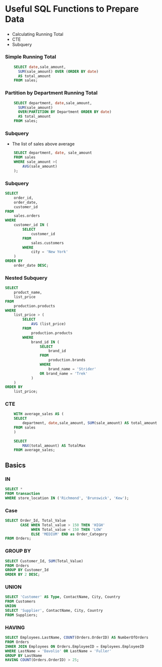 # Useful SQL Functions to Prepare Data
##### 
- Calculating Running Total
- CTE
- Subquery
### Simple Running Total 
```sql
	SELECT date,sale_amount,
	  SUM(sale_amount) OVER (ORDER BY date)
	  AS total_amount
	FROM sales;
```

### Partition by Department Running Total 
```sql
	SELECT department, date,sale_amount,
	  SUM(sale_amount) 
	  OVER(PARTITION BY Department ORDER BY date)
	  AS total_amount
	FROM sales;
```
### Subquery
- The list of sales above average 
```sql
	SELECT department, date, sale_amount
	FROM sales
	WHERE sale_amount >(
		AVG(sale_amount)
	);
```
### Subquery
```sql
SELECT
    order_id,
    order_date,
    customer_id
FROM
    sales.orders
WHERE
    customer_id IN (
        SELECT
            customer_id
        FROM
            sales.customers
        WHERE
            city = 'New York'
    )
ORDER BY
    order_date DESC;
```
### Nested Subquery

```	sql
SELECT
    product_name,
    list_price
FROM
    production.products
WHERE
    list_price > (
        SELECT
            AVG (list_price)
        FROM
            production.products
        WHERE
            brand_id IN (
                SELECT
                    brand_id
                FROM
                    production.brands
                WHERE
                    brand_name = 'Strider'
                OR brand_name = 'Trek'
            )
    )
ORDER BY
    list_price;
```
### CTE

```sql
	WITH average_sales AS (
	SELECT
		department, date,sale_amount, SUM(sale_amount) AS total_amount
	FROM sales
	)
	 
	SELECT
		MAX(total_amount) AS TotalMax
	FROM average_sales;
```
## Basics
### IN 
```sql
SELECT * 
FROM transaction 
WHERE store_location IN ('Richmond', 'Brunswick', 'Kew'); 
```
### Case 
```sql
SELECT Order_Id, Total_Value 
       CASE WHEN Total_value > 150 THEN 'HIGH' 
            WHEN Total_value < 150 THEN 'LOW' 
            ELSE 'MEDIUM' END as Order_Category 
FROM Orders; 
```
### GROUP BY 
```sql
SELECT Customer_Id, SUM(Total_Value) 
FROM Orders 
GROUP BY Customer_Id 
ORDER BY 2 DESC; 
```
### UNION 
```sql
SELECT 'Customer' AS Type, ContactName, City, Country 
FROM Customers 
UNION 
SELECT 'Supplier', ContactName, City, Country 
FROM Suppliers; 
```
### HAVING 
```sql
SELECT Employees.LastName, COUNT(Orders.OrderID) AS NumberOfOrders 
FROM Orders 
INNER JOIN Employees ON Orders.EmployeeID = Employees.EmployeeID 
WHERE LastName = 'Davolio' OR LastName = 'Fuller' 
GROUP BY LastName 
HAVING COUNT(Orders.OrderID) > 25; 
```
